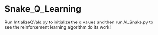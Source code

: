 # Snake_Q_Learning

Run InitializeQVals.py to initialize the q values and then run AI_Snake.py to see the reinforcement learning algorithm do its work!
